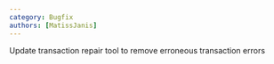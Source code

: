 ```yaml
---
category: Bugfix
authors: [MatissJanis]
---
```


Update transaction repair tool to remove erroneous transaction errors
